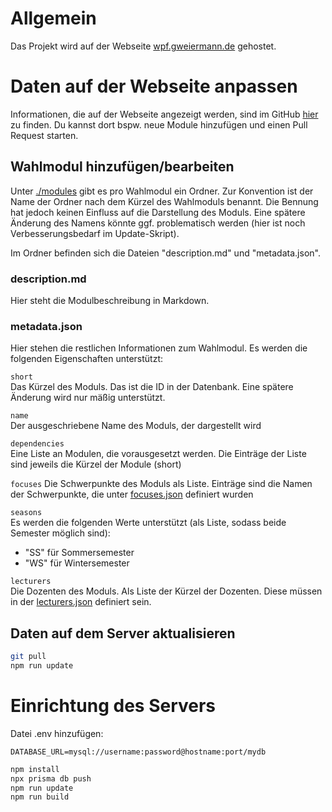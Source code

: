 # Allgemein
Das Projekt wird auf der Webseite [wpf.gweiermann.de](https://wpf.gweiermann.de) gehostet. 

# Daten auf der Webseite anpassen
Informationen, die auf der Webseite angezeigt werden, sind im GitHub [hier](https://github.com/codinghusi/wahlmodule/tree/main/data) zu finden.
Du kannst dort bspw. neue Module hinzufügen und einen Pull Request starten.

## Wahlmodul hinzufügen/bearbeiten
Unter [./modules](https://github.com/codinghusi/wahlmodule/tree/main/data/modules) gibt es pro Wahlmodul ein Ordner.
Zur Konvention ist der Name der Ordner nach dem Kürzel des Wahlmoduls benannt. Die Bennung hat jedoch keinen Einfluss auf die Darstellung des Moduls.
Eine spätere Änderung des Namens könnte ggf. problematisch werden (hier ist noch Verbesserungsbedarf im Update-Skript).

Im Ordner befinden sich die Dateien "description.md" und "metadata.json".
### description.md
Hier steht die Modulbeschreibung in Markdown.

### metadata.json
Hier stehen die restlichen Informationen zum Wahlmodul. Es werden die folgenden Eigenschaften unterstützt:

`short`  
Das Kürzel des Moduls. Das ist die ID in der Datenbank. Eine spätere Änderung wird nur mäßig unterstützt. 

`name`  
Der ausgeschriebene Name des Moduls, der dargestellt wird

`dependencies`  
Eine Liste an Modulen, die vorausgesetzt werden. Die Einträge der Liste sind jeweils die Kürzel der Module (short)

`focuses`
Die Schwerpunkte des Moduls als Liste. Einträge sind die Namen der Schwerpunkte, die unter [focuses.json](https://github.com/codinghusi/wahlmodule/blob/main/data/other/focuses.json) definiert wurden

`seasons`  
Es werden die folgenden Werte unterstützt (als Liste, sodass beide Semester möglich sind):
* "SS" für Sommersemester
* "WS" für Wintersemester

`lecturers`  
Die Dozenten des Moduls. Als Liste der Kürzel der Dozenten. Diese müssen in der [lecturers.json](https://github.com/codinghusi/wahlmodule/blob/main/data/other/lecturers.json) definiert sein.

## Daten auf dem Server aktualisieren
```bash
git pull
npm run update
```

# Einrichtung des Servers
Datei .env hinzufügen:
```env
DATABASE_URL=mysql://username:password@hostname:port/mydb
```

```bash
npm install
npx prisma db push
npm run update
npm run build
```